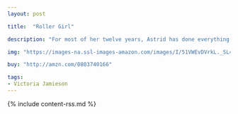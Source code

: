 ```yaml
---
layout: post

title:  "Roller Girl"

description: "For most of her twelve years, Astrid has done everything with her best friend Nicole. But after Astrid falls in love with roller derby and signs up for derby camp, Nicole decides to go to dance camp instead. And so begins the most difficult summer of Astrid’s life as she struggles to keep up with the older girls at camp, hang on to the friend she feels slipping away, and cautiously embark on a new friendship. As the end of summer nears and her first roller derby bout (and junior high!) draws closer, Astrid realizes that maybe she <em>is</em> strong enough to handle the bout, a lost friendship, and middle school…in short, strong enough to be a roller girl."

img: "https://images-na.ssl-images-amazon.com/images/I/51VWEvDVrkL._SL480_.jpg"

buy: "http://amzn.com/0803740166"

tags:
- Victoria Jamieson
---
```


{% include content-rss.md %}